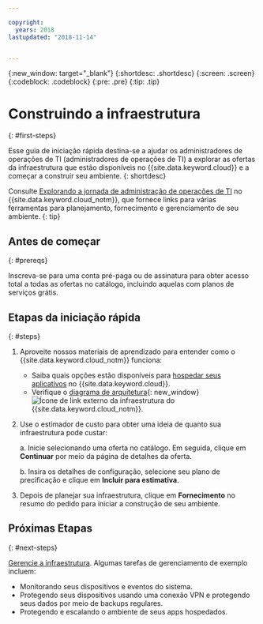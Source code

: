 ```yaml
---

copyright:
  years: 2018
lastupdated: "2018-11-14"


---
```

{:new_window: target="_blank"}
{:shortdesc: .shortdesc}
{:screen: .screen}
{:codeblock: .codeblock}
{:pre: .pre}
{:tip: .tip}

# Construindo a infraestrutura
{: #first-steps}

Esse guia de iniciação rápida destina-se a ajudar os administradores de operações de TI (administradores de operações de
TI) a explorar as ofertas da infraestrutura que estão disponíveis no {{site.data.keyword.cloud}} e a começar a construir seu ambiente.
{: shortdesc}

Consulte [Explorando a jornada de administração de operações de TI](/docs/overview/it-ops-journey.html) no {{site.data.keyword.cloud_notm}}, que fornece links para várias ferramentas para planejamento, fornecimento e gerenciamento de seu ambiente.
{: tip}

## Antes de começar
{: #prereqs}

Inscreva-se para uma conta pré-paga ou de assinatura para obter acesso total a todas as ofertas no catálogo, incluindo aquelas com planos de serviços grátis. 

## Etapas da iniciação rápida
{: #steps}

1. Aproveite nossos materiais de aprendizado para entender como o {{site.data.keyword.cloud_notm}} funciona:
    * Saiba quais opções estão disponíveis para
[hospedar seus aplicativos](/docs/overview/ibm-cloud-platform.html#choose-compute) no {{site.data.keyword.cloud}}.
    * Verifique o [diagrama de arquitetura](https://www.ibm.com/cloud/garage/architectures/infrastructure){: new_window} ![Ícone de link externo](../icons/launch-glyph.svg) da infraestrutura do {{site.data.keyword.cloud_notm}}. 
2. Use o estimador de custo para obter uma ideia de quanto sua infraestrutura pode custar:

    a. Inicie selecionando uma oferta no catálogo. Em seguida, clique em **Continuar** por meio da página de detalhes da oferta.
    
    b. Insira os detalhes de configuração, selecione seu plano de precificação e clique em **Incluir para
estimativa**. 
3. Depois de planejar sua infraestrutura, clique em **Fornecimento** no resumo do pedido para iniciar a construção de seu ambiente. 

## Próximas Etapas
{: #next-steps}

[Gerencie a infraestrutura](/docs/overview/it-ops-journey.html). Algumas tarefas de gerenciamento de exemplo incluem: 

  * Monitorando seus dispositivos e eventos do sistema.
  * Protegendo seus dispositivos usando uma conexão VPN e protegendo seus dados por meio de backups regulares. 
  * Protegendo e escalando o ambiente de seus apps hospedados. 

